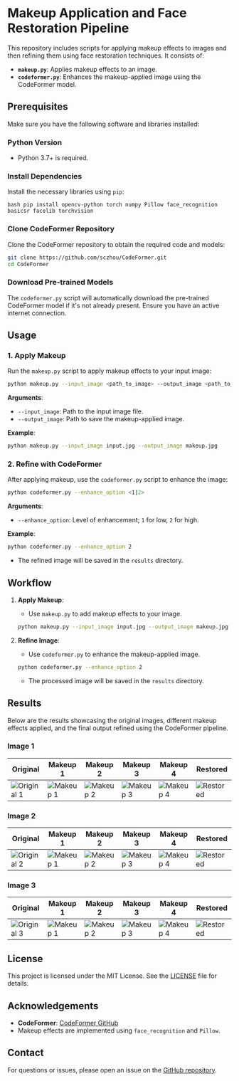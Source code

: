 # Makeup Application and Face Restoration Pipeline

This repository includes scripts for applying makeup effects to images and then refining them using face restoration techniques. It consists of:

- **`makeup.py`**: Applies makeup effects to an image.
- **`codeformer.py`**: Enhances the makeup-applied image using the CodeFormer model.

## Prerequisites

Make sure you have the following software and libraries installed:

### Python Version

- Python 3.7+ is required.

### Install Dependencies

Install the necessary libraries using `pip`:

```bash pip install opencv-python torch numpy Pillow face_recognition basicsr facelib torchvision ```



### Clone CodeFormer Repository

Clone the CodeFormer repository to obtain the required code and models:

```bash
git clone https://github.com/sczhou/CodeFormer.git
cd CodeFormer
```

### Download Pre-trained Models

The `codeformer.py` script will automatically download the pre-trained CodeFormer model if it's not already present. Ensure you have an active internet connection.

## Usage

### 1. Apply Makeup

Run the `makeup.py` script to apply makeup effects to your input image:

```bash
python makeup.py --input_image <path_to_image> --output_image <path_to_output_image>
```

**Arguments**:
- `--input_image`: Path to the input image file.
- `--output_image`: Path to save the makeup-applied image.

**Example**:

```bash
python makeup.py --input_image input.jpg --output_image makeup.jpg
```

### 2. Refine with CodeFormer

After applying makeup, use the `codeformer.py` script to enhance the image:

```bash
python codeformer.py --enhance_option <1|2>
```

**Arguments**:
- `--enhance_option`: Level of enhancement; `1` for low, `2` for high.

**Example**:

```bash
python codeformer.py --enhance_option 2
```

- The refined image will be saved in the `results` directory.

## Workflow

1. **Apply Makeup**:
   - Use `makeup.py` to add makeup effects to your image.

   ```bash
   python makeup.py --input_image input.jpg --output_image makeup.jpg
   ```

2. **Refine Image**:
   - Use `codeformer.py` to enhance the makeup-applied image.

   ```bash
   python codeformer.py --enhance_option 2
   ```

   - The processed image will be saved in the `results` directory.
  
## Results

Below are the results showcasing the original images, different makeup effects applied, and the final output refined using the CodeFormer pipeline.

### Image 1
| Original | Makeup 1 | Makeup 2 | Makeup 3 | Makeup 4 | Restored |
|----------|----------|----------|----------|----------|----------|
| ![Original 1](path/to/original1.jpg) | ![Makeup 1](path/to/makeup1_1.jpg) | ![Makeup 2](path/to/makeup1_2.jpg) | ![Makeup 3](path/to/makeup1_3.jpg) | ![Makeup 4](path/to/makeup1_4.jpg) | ![Restored](path/to/restored1.jpg) |

### Image 2
| Original | Makeup 1 | Makeup 2 | Makeup 3 | Makeup 4 | Restored |
|----------|----------|----------|----------|----------|----------|
| ![Original 2](path/to/original2.jpg) | ![Makeup 1](path/to/makeup2_1.jpg) | ![Makeup 2](path/to/makeup2_2.jpg) | ![Makeup 3](path/to/makeup2_3.jpg) | ![Makeup 4](path/to/makeup2_4.jpg) | ![Restored](path/to/restored2.jpg) |

### Image 3
| Original | Makeup 1 | Makeup 2 | Makeup 3 | Makeup 4 | Restored |
|----------|----------|----------|----------|----------|----------|
| ![Original 3](path/to/original3.jpg) | ![Makeup 1](path/to/makeup3_1.jpg) | ![Makeup 2](path/to/makeup3_2.jpg) | ![Makeup 3](path/to/makeup3_3.jpg) | ![Makeup 4](path/to/makeup3_4.jpg) | ![Restored](path/to/restored3.jpg) |



## License

This project is licensed under the MIT License. See the [LICENSE](LICENSE) file for details.

## Acknowledgements

- **CodeFormer**: [CodeFormer GitHub](https://github.com/sczhou/CodeFormer)
- Makeup effects are implemented using `face_recognition` and `Pillow`.

## Contact

For questions or issues, please open an issue on the [GitHub repository](https://github.com/yourusername/yourrepository).
```

